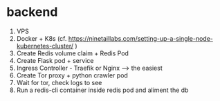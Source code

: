 # backend
1. VPS 
2. Docker + K8s (cf. https://ninetaillabs.com/setting-up-a-single-node-kubernetes-cluster/ )
3. Create Redis volume claim + Redis Pod 
4. Create Flask pod + service 
5. Ingress Controller - Traefik or Nginx --> the easiest
6. Create Tor proxy + python crawler pod 
7. Wait for tor, check logs to see
8. Run a redis-cli container inside redis pod and aliment the db
